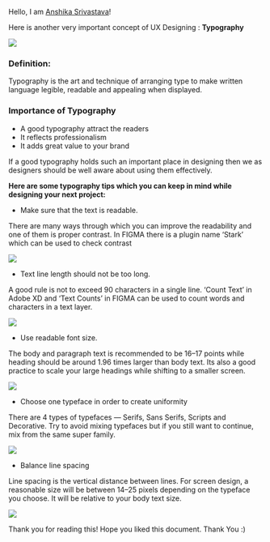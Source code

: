 Hello, I am [Anshika Srivastava](https://www.linkedin.com/in/anshikasriv/)!

Here is another very important concept of UX Designing : **Typography**

![](https://miro.medium.com/max/828/1*CE7E72YThv3JolwtgeGCOA.jpeg)

### Definition: 
Typography is the art and technique of arranging type to make written language legible, readable and appealing when displayed.

### Importance of Typography

* A good typography attract the readers
* It reflects professionalism
* It adds great value to your brand

If a good typography holds such an important place in designing then we as designers should be well aware about using them effectively.

**Here are some typography tips which you can keep in mind while designing your next project:**

* Make sure that the text is readable.

There are many ways through which you can improve the readability and one of them is proper contrast. In FIGMA there is a plugin name ‘Stark’ which can be used to check contrast

![](https://miro.medium.com/max/828/1*j7kqnkh3z1kiyRm5owZlQg.png)

* Text line length should not be too long.

A good rule is not to exceed 90 characters in a single line. ‘Count Text’ in Adobe XD and ‘Text Counts’ in FIGMA can be used to count words and characters in a text layer.

![](https://miro.medium.com/max/828/1*40sqgGJy_dReiBFtw4-VoQ.png)

* Use readable font size.

The body and paragraph text is recommended to be 16–17 points while heading should be around 1.96 times larger than body text. Its also a good practice to scale your large headings while shifting to a smaller screen.

![](https://miro.medium.com/max/828/1*6cYByf32jwY031ZhsUnkHQ.png)

* Choose one typeface in order to create uniformity

There are 4 types of typefaces — Serifs, Sans Serifs, Scripts and Decorative. Try to avoid mixing typefaces but if you still want to continue, mix from the same super family.

![](https://miro.medium.com/max/828/1*KWB7oEWTlUolpD5ZUlNxqw.png)

* Balance line spacing

Line spacing is the vertical distance between lines. For screen design, a reasonable size will be between 14–25 pixels depending on the typeface you choose. It will be relative to your body text size.

![](https://miro.medium.com/max/828/1*QTmZbsUHiqs9yu_TvNYseQ.png)

Thank you for reading this!
Hope you liked this document.
Thank You :)